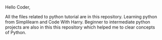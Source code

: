 Hello Coder,

All the files related to python tutorial are in this repository. Learning python from Simplilearn and Code With Harry. 
Beginner to intermediate python projects are also in this this repository which helped me to clear concepts of Python.
